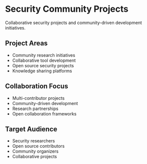 # Security Community Projects

Collaborative security projects and community-driven development initiatives.

## Project Areas
- Community research initiatives
- Collaborative tool development
- Open source security projects
- Knowledge sharing platforms

## Collaboration Focus
- Multi-contributor projects
- Community-driven development
- Research partnerships
- Open collaboration frameworks

## Target Audience
- Security researchers
- Open source contributors
- Community organizers
- Collaborative projects
